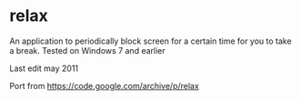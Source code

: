# relax

An application to periodically block screen for a certain time for you to take a break. Tested on Windows 7 and earlier

Last edit may 2011

Port from https://code.google.com/archive/p/relax

